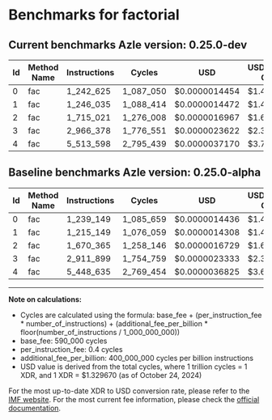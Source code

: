 # Benchmarks for factorial

## Current benchmarks Azle version: 0.25.0-dev

| Id  | Method Name | Instructions | Cycles    | USD           | USD/Million Calls | Change                           |
| --- | ----------- | ------------ | --------- | ------------- | ----------------- | -------------------------------- |
| 0   | fac         | 1_242_625    | 1_087_050 | $0.0000014454 | $1.44             | <font color="red">+3_476</font>  |
| 1   | fac         | 1_246_035    | 1_088_414 | $0.0000014472 | $1.44             | <font color="red">+30_886</font> |
| 2   | fac         | 1_715_021    | 1_276_008 | $0.0000016967 | $1.69             | <font color="red">+44_656</font> |
| 3   | fac         | 2_966_378    | 1_776_551 | $0.0000023622 | $2.36             | <font color="red">+54_479</font> |
| 4   | fac         | 5_513_598    | 2_795_439 | $0.0000037170 | $3.71             | <font color="red">+64_963</font> |

## Baseline benchmarks Azle version: 0.25.0-alpha

| Id  | Method Name | Instructions | Cycles    | USD           | USD/Million Calls |
| --- | ----------- | ------------ | --------- | ------------- | ----------------- |
| 0   | fac         | 1_239_149    | 1_085_659 | $0.0000014436 | $1.44             |
| 1   | fac         | 1_215_149    | 1_076_059 | $0.0000014308 | $1.43             |
| 2   | fac         | 1_670_365    | 1_258_146 | $0.0000016729 | $1.67             |
| 3   | fac         | 2_911_899    | 1_754_759 | $0.0000023333 | $2.33             |
| 4   | fac         | 5_448_635    | 2_769_454 | $0.0000036825 | $3.68             |

---

**Note on calculations:**

- Cycles are calculated using the formula: base_fee + (per_instruction_fee \* number_of_instructions) + (additional_fee_per_billion \* floor(number_of_instructions / 1_000_000_000))
- base_fee: 590_000 cycles
- per_instruction_fee: 0.4 cycles
- additional_fee_per_billion: 400_000_000 cycles per billion instructions
- USD value is derived from the total cycles, where 1 trillion cycles = 1 XDR, and 1 XDR = $1.329670 (as of October 24, 2024)

For the most up-to-date XDR to USD conversion rate, please refer to the [IMF website](https://www.imf.org/external/np/fin/data/rms_sdrv.aspx).
For the most current fee information, please check the [official documentation](https://internetcomputer.org/docs/current/developer-docs/gas-cost#execution).
